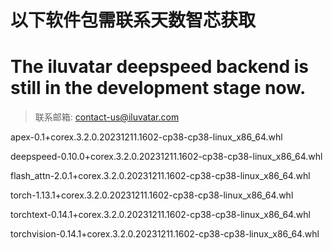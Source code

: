 # 以下软件包需联系天数智芯获取
# The iluvatar deepspeed backend is still in the development stage now.

>联系邮箱: contact-us@iluvatar.com

apex-0.1+corex.3.2.0.20231211.1602-cp38-cp38-linux_x86_64.whl

deepspeed-0.10.0+corex.3.2.0.20231211.1602-cp38-cp38-linux_x86_64.whl

flash_attn-2.0.1+corex.3.2.0.20231211.1602-cp38-cp38-linux_x86_64.whl

torch-1.13.1+corex.3.2.0.20231211.1602-cp38-cp38-linux_x86_64.whl

torchtext-0.14.1+corex.3.2.0.20231211.1602-cp38-cp38-linux_x86_64.whl

torchvision-0.14.1+corex.3.2.0.20231211.1602-cp38-cp38-linux_x86_64.whl